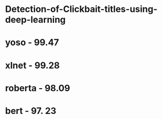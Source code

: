 # Detection-of-Clickbait-titles-using-deep-learning
# yoso - 99.47 
# xlnet - 99.28 
# roberta - 98.09 
# bert - 97. 23 
